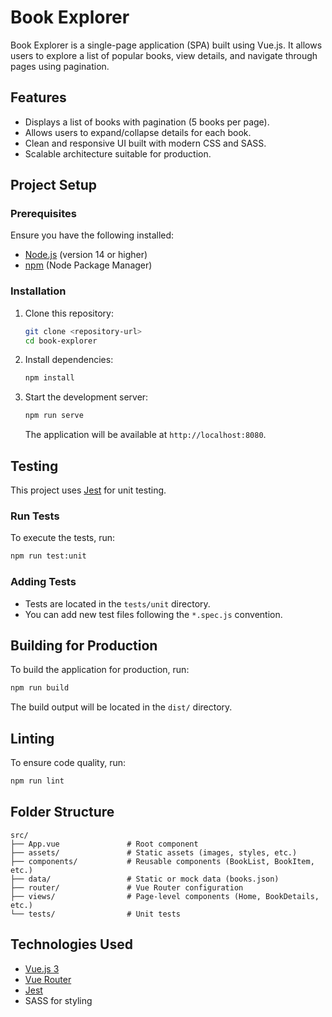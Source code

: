 # Book Explorer

Book Explorer is a single-page application (SPA) built using Vue.js. It allows users to explore a list of popular books, view details, and navigate through pages using pagination.

## Features

- Displays a list of books with pagination (5 books per page).
- Allows users to expand/collapse details for each book.
- Clean and responsive UI built with modern CSS and SASS.
- Scalable architecture suitable for production.

## Project Setup

### Prerequisites

Ensure you have the following installed:

- [Node.js](https://nodejs.org/) (version 14 or higher)
- [npm](https://www.npmjs.com/) (Node Package Manager)

### Installation

1. Clone this repository:

   ```bash
   git clone <repository-url>
   cd book-explorer
   ```

2. Install dependencies:

   ```bash
   npm install
   ```

3. Start the development server:

   ```bash
   npm run serve
   ```

   The application will be available at `http://localhost:8080`.

## Testing

This project uses [Jest](https://jestjs.io/) for unit testing.

### Run Tests

To execute the tests, run:

```bash
npm run test:unit
```

### Adding Tests

- Tests are located in the `tests/unit` directory.
- You can add new test files following the `*.spec.js` convention.

## Building for Production

To build the application for production, run:

```bash
npm run build
```

The build output will be located in the `dist/` directory.

## Linting

To ensure code quality, run:

```bash
npm run lint
```

## Folder Structure

```plaintext
src/
├── App.vue               # Root component
├── assets/               # Static assets (images, styles, etc.)
├── components/           # Reusable components (BookList, BookItem, etc.)
├── data/                 # Static or mock data (books.json)
├── router/               # Vue Router configuration
├── views/                # Page-level components (Home, BookDetails, etc.)
└── tests/                # Unit tests
```

## Technologies Used

- [Vue.js 3](https://v3.vuejs.org/)
- [Vue Router](https://router.vuejs.org/)
- [Jest](https://jestjs.io/)
- SASS for styling
